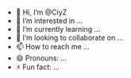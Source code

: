 - 👋 Hi, I’m @CiyZ
- 👀 I’m interested in ...
- 🌱 I’m currently learning ...
- 💞️ I’m looking to collaborate on ...
- 📫 How to reach me ...
- 😄 Pronouns: ...
- ⚡ Fun fact: ...

<!---
CiyZXzv/CiyZXzv is a ✨ special ✨ repository because its `README.md` (this file) appears on your GitHub profile.
You can click the Preview link to take a look at your changes.
--->
